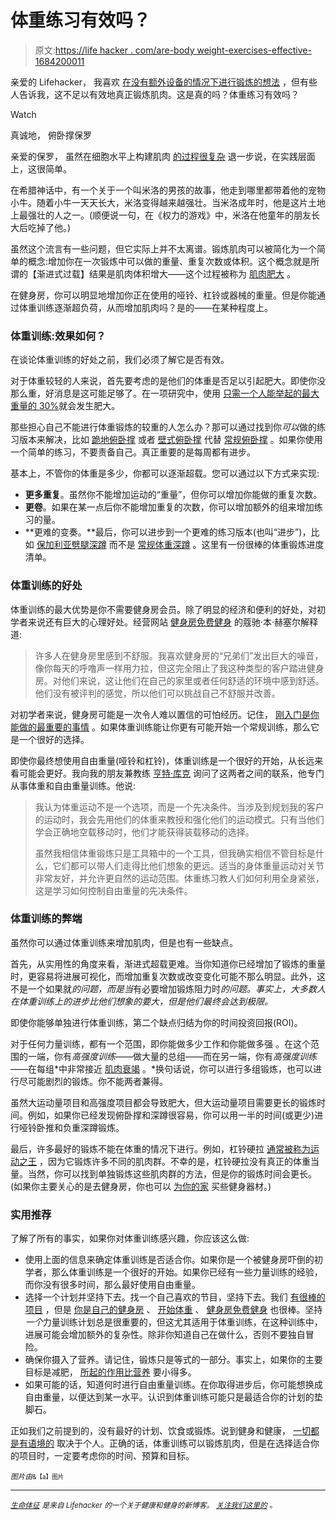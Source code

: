 # 体重练习有效吗？

> 原文:[https://life hacker . com/are-body weight-exercises-effective-1684200011](https://lifehacker.com/are-bodyweight-exercises-effective-1684200011)

亲爱的 Lifehacker，
我喜欢 [在没有额外设备的情况下进行锻炼的想法](https://lifehacker.com/how-to-get-a-complete-workout-with-nothing-but-your-bod-5839197) ，但有些人告诉我，这不足以有效地真正锻炼肌肉。这是真的吗？体重练习有效吗？

Watch

真诚地，
俯卧撑保罗

亲爱的保罗，
虽然在细胞水平上构建肌肉 [的过程很复杂](http://www.simplyshredded.com/muscle-growth-part-1-the-science-behind-why-and-how-does-a-muscle-grow-and-get-stronger.html) 退一步说，在实践层面上，这很简单。

在希腊神话中，有一个关于一个叫米洛的男孩的故事，他走到哪里都带着他的宠物小牛。随着小牛一天天长大，米洛变得越来越强壮。当米洛成年时，他是这片土地上最强壮的人之一。(顺便说一句，在《权力的游戏》中，米洛在他童年的朋友长大后吃掉了他。)

虽然这个流言有一些问题，但它实际上并不太离谱。锻炼肌肉可以被简化为一个简单的概念:增加你在一次锻炼中可以做的重量、重复次数或体积。这个概念就是所谓的【渐进式过载】结果是肌肉体积增大——这个过程被称为 [肌肉肥大](http://en.wikipedia.org/wiki/Muscle_hypertrophy) 。

在健身房，你可以明显地增加你正在使用的哑铃、杠铃或器械的重量。但是你能通过体重训练逐渐超负荷，从而增加肌肉吗？是的——在某种程度上。

### 体重训练:效果如何？

在谈论体重训练的好处之前，我们必须了解它是否有效。

对于体重较轻的人来说，首先要考虑的是他们的体重是否足以引起肥大。即使你没那么重，好消息是这可能足够了。在一项研究中，使用 [只需一个人能举起的最大重量的 30%](http://www.ncbi.nlm.nih.gov/pmc/articles/PMC3404827/)就会发生肥大。

那些担心自己不能进行体重锻炼的较重的人怎么办？那可以通过找到你*可以*做的练习版本来解决，比如 [跪地俯卧撑](https://www.youtube.com/watch?v=I8PfgbmtmKs) 或者 [壁式俯卧撑](https://www.youtube.com/watch?v=a6YHbXD2XlU) 代替 [常规俯卧撑](https://lifehacker.com/how-to-do-the-perfect-push-up-5992941) 。如果你使用一个简单的练习，不要责备自己。真正重要的是每周都有进步。

基本上，不管你的体重是多少，你都可以逐渐超载。您可以通过以下方式来实现:

*   **更多重复**。虽然你不能增加运动的“重量”，但你可以增加你能做的重复次数。
*   **更卷**。如果在某一点后你不能增加重复的次数，你可以增加额外的组来增加练习的量。
*   **更难的变奏。**最后，你可以进步到一个更难的练习版本(也叫“进步”)，比如 [保加利亚劈腿深蹲](https://www.youtube.com/watch?v=RCWkvwz7DoU) 而不是 [常规体重深蹲](https://www.youtube.com/watch?v=p3g4wAsu0R4) 。这里有一份很棒的体重锻炼进度清单。

### **体重训练的好处**

体重训练的最大优势是你不需要健身房会员。除了明显的经济和便利的好处，对初学者来说还有巨大的心理好处。经营网站 [健身房免费健身](http://gymfreeworkouts.com/) 的蔻驰·本·赫塞尔解释道:

> 许多人在健身房里感到不舒服。我喜欢健身房的“兄弟们”发出巨大的噪音，像你每天的呼噜声一样用力拉，但这完全阻止了我这种类型的客户踏进健身房。对他们来说，这让他们在自己的家里或者任何舒适的环境中感到舒适。他们没有被评判的感觉，所以他们可以挑战自己不舒服并改善。

对初学者来说，健身房可能是一次令人难以置信的可怕经历。记住， [刚入门是你能做的最重要的事情](http://lifehacker.com/how-to-start-exercising-when-youre-already-overweight-1521317096) 。如果体重训练能让你更有可能开始一个常规训练，那么它是一个很好的选择。

即使你最终想使用自由重量(哑铃和杠铃)，体重训练是一个很好的开始，从长远来看可能会更好。我向我的朋友兼教练 [亨特·库克](https://www.facebook.com/pages/Hunter-Fitness/367614266607193) 询问了这两者之间的联系，他专门从事体重和自由重量训练。他说:

> 我认为体重运动不是一个选项，而是一个先决条件。当涉及到规划我的客户的运动时，我会先用他们的体重来教授和强化他们的运动模式。只有当他们学会正确地空载移动时，他们才能获得装载移动的选择。
> 
> 虽然我相信体重锻炼只是工具箱中的一个工具，但我确实相信不管目标是什么，它们都可以带人们走得比他们想象的更远。适当的身体重量运动对关节非常友好，并允许更自然的运动范围。体重练习教人们如何利用全身紧张，这是学习如何控制自由重量的先决条件。

### **体重训练的弊端**

虽然你可以通过体重训练来增加肌肉，但是也有一些缺点。

首先，从实用性的角度来看，渐进式超载更难。当你知道你已经增加了锻炼的重量时，更容易将进展可视化，而增加重复次数或改变变化可能不那么明显。此外，这不是一个如果就*的问题，而是当*有必要增加锻炼阻力时*的问题。事实上，大多数人在体重训练上的进步比他们想象的要大，但是他们最终会达到极限。*

即使你能够单独进行体重训练，第二个缺点归结为你的时间投资回报(ROI)。

对于任何力量训练，都有一个范围，即你能做多少工作和你能做多强 。在这个范围的一端，你有*高强度训练*——做大量的总组——而在另一端，你有*高强度训练*——在每组*中非常接近 [肌肉衰竭](http://en.wikipedia.org/wiki/Training_to_failure) 。*换句话说，你可以进行多组锻炼，也可以进行尽可能剧烈的锻炼。你不能两者兼得。

虽然大运动量项目和高强度项目都会导致肥大，但大运动量项目需要更长的锻炼时间。例如，如果你已经发现俯卧撑和深蹲很容易，你可以用一半的时间(或更少)进行哑铃卧推和负重深蹲锻炼。

最后，许多最好的锻炼不能在体重的情况下进行。例如，杠铃硬拉 [通常被称为运动之王](http://www.fitocracy.com/knowledge/starting-guide-deadlift-school/) ，因为它锻炼许多不同的肌肉群。不幸的是，杠铃硬拉没有真正的体重当量。当然，你可以找到单独锻炼这些肌肉群的方法，但是你的锻炼时间会更长。(如果你主要关心的是去健身房，你也可以 [为你的家](https://lifehacker.com/get-buff-not-broke-how-to-build-a-budget-friendly-hom-1460079368) 买些健身器材。)

### **实用推荐**

了解了所有的事实，如果你对体重训练感兴趣，你应该这么做:

*   使用上面的信息来确定体重训练是否适合你。如果你是一个被健身房吓倒的初学者，那么体重训练是一个很好的开始。如果你已经有一些力量训练的经验，而你没有很多时间，那么最好使用自由重量。
*   选择一个计划并坚持下去。找一个自己喜欢的节目，坚持下去。我们 [有很棒的项目](https://lifehacker.com/how-to-get-a-complete-workout-with-nothing-but-your-bod-5839197) ，但是 [你是自己的健身房](http://www.amazon.com/You-Are-Your-Own-Gym/dp/0345528581?asc_campaign=InlineText&asc_refurl=https://lifehacker.com/are-bodyweight-exercises-effective-1684200011&asc_source=&tag=kinjalifehackerlink-20) 、 [开始体重](http://www.startbodyweight.com/) 、 [健身房免费健身](http://gymfreeworkouts.com) 也很棒。坚持*一个*力量训练计划总是很重要的，但这尤其适用于体重训练，在这种训练中，进展可能会增加额外的复杂性。除非你知道自己在做什么，否则不要独自冒险。
*   确保你摄入了营养。请记住，锻炼只是等式的一部分。事实上，如果你的主要目标是减肥， [所起的作用比营养](http://vitals.lifehacker.com/exercise-vs-diet-which-is-more-important-for-weight-l-1677532039) 要小得多。
*   如果可能的话，知道何时进行自由重量训练。在你取得进步后，你可能想换成自由重量，以便达到某一水平。认识到体重训练可能只是最适合你的计划的垫脚石。

正如我们之前提到的，没有最好的计划、饮食或锻炼。说到健身和健康， [一切都是有语境的](http://vitals.lifehacker.com/health-is-not-binary-anything-can-be-healthy-or-unhe-1679941684) 取决于个人。正确的话，体重训练可以锻炼肌肉，但是在选择适合你的项目时，一定要考虑你的时间、预算和目标。

<small>*图片由*</small><small><small>&【a】图片<small></small></small></small>

* * *

*[*<small>生命体征</small>*](http://vitals.lifehacker.com/) <small>*是来自 Lifehacker 的一个关于健康和健身的新博客。*</small> [*<small>关注我们这里的</small>*](https://twitter.com/VitalsLH) <small>*。*</small>*